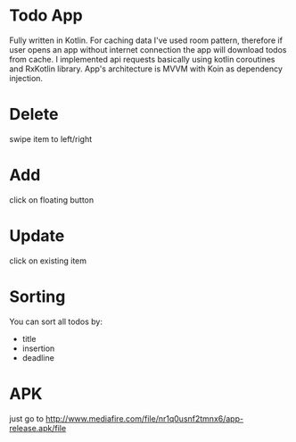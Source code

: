 # Todo App
Fully written in Kotlin. 
For caching data I've used room pattern, therefore if user opens an app without internet connection the app will download todos from cache.
I implemented api requests basically using kotlin coroutines and RxKotlin library.
App's architecture is MVVM with Koin as dependency injection.

# Delete
swipe item to left/right

# Add
click on floating button 

# Update
click on existing item
 
# Sorting
You can sort all todos by:
- title
- insertion
- deadline

# APK
just go to http://www.mediafire.com/file/nr1q0usnf2tmnx6/app-release.apk/file
